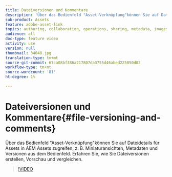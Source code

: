 ```yaml
---
title: Dateiversionen und Kommentare
description: 'Über das Bedienfeld "Asset-Verknüpfung"können Sie auf Dateidetails für Assets in AEM Assets zugreifen, z. B. Miniaturansichten, Metadaten und Versionen aus dem Bedienfeld. Erfahren Sie, wie Sie Dateiversionen erstellen, Vorschau und vergleichen.  '
sub-product: Assets
feature: adobe-asset-link
topics: authoring, collaboration, operations, sharing, metadata, images, operations
audience: all
doc-type: feature video
activity: use
version: null
thumbnail: 34048.jpg
translation-type: tm+mt
source-git-commit: 67ca08bf386a217807da3755d46abed225050d02
workflow-type: tm+mt
source-wordcount: '81'
ht-degree: 1%

---
```



# Dateiversionen und Kommentare{#file-versioning-and-comments}

Über das Bedienfeld &quot;Asset-Verknüpfung&quot;können Sie auf Dateidetails für Assets in AEM Assets zugreifen, z. B. Miniaturansichten, Metadaten und Versionen aus dem Bedienfeld. Erfahren Sie, wie Sie Dateiversionen erstellen, Vorschau und vergleichen.

>[!VIDEO](https://video.tv.adobe.com/v/34048/?quality=12)
